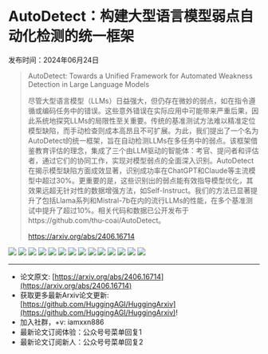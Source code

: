 # AutoDetect：构建大型语言模型弱点自动化检测的统一框架
发布时间：2024年06月24日


> AutoDetect: Towards a Unified Framework for Automated Weakness Detection in Large Language Models
>
> 尽管大型语言模型（LLMs）日益强大，但仍存在微妙的弱点，如在指令遵循或编码任务中的错误。这些意外错误在实际应用中可能带来严重后果，因此系统地探究LLMs的局限性至关重要。传统的基准测试方法难以精准定位模型缺陷，而手动检查则成本高昂且不可扩展。为此，我们提出了一个名为AutoDetect的统一框架，旨在自动检测LLMs在多任务中的弱点。该框架借鉴教育评估的理念，集成了三个由LLM驱动的智能体：考官、提问者和评估者，通过它们的协同工作，实现对模型弱点的全面深入识别。AutoDetect在揭示模型缺陷方面成效显著，识别成功率在ChatGPT和Claude等主流模型中超过30%。更重要的是，这些识别出的弱点能有效指导模型优化，其效果远超无针对性的数据增强方法，如Self-Instruct。我们的方法已显著提升了包括Llama系列和Mistral-7b在内的流行LLMs的性能，在多个基准测试中提升了超过10%。相关代码和数据已公开发布于https://github.com/thu-coai/AutoDetect。
>
> https://arxiv.org/abs/2406.16714

![](https://raw.githubusercontent.com/HuggingAGI/HuggingArxiv/main/paper_images/2406.16714/x1.png)
![](https://raw.githubusercontent.com/HuggingAGI/HuggingArxiv/main/paper_images/2406.16714/x2.png)
![](https://raw.githubusercontent.com/HuggingAGI/HuggingArxiv/main/paper_images/2406.16714/score_change_all_avg_gpt4.png)
![](https://raw.githubusercontent.com/HuggingAGI/HuggingArxiv/main/paper_images/2406.16714/comp35_improve.png)
![](https://raw.githubusercontent.com/HuggingAGI/HuggingArxiv/main/paper_images/2406.16714/x3.png)
![](https://raw.githubusercontent.com/HuggingAGI/HuggingArxiv/main/paper_images/2406.16714/x4.png)
![](https://raw.githubusercontent.com/HuggingAGI/HuggingArxiv/main/paper_images/2406.16714/x5.png)
![](https://raw.githubusercontent.com/HuggingAGI/HuggingArxiv/main/paper_images/2406.16714/x6.png)
![](https://raw.githubusercontent.com/HuggingAGI/HuggingArxiv/main/paper_images/2406.16714/x7.png)
![](https://raw.githubusercontent.com/HuggingAGI/HuggingArxiv/main/paper_images/2406.16714/x8.png)
![](https://raw.githubusercontent.com/HuggingAGI/HuggingArxiv/main/paper_images/2406.16714/x9.png)
![](https://raw.githubusercontent.com/HuggingAGI/HuggingArxiv/main/paper_images/2406.16714/x10.png)
![](https://raw.githubusercontent.com/HuggingAGI/HuggingArxiv/main/paper_images/2406.16714/x11.png)
![](https://raw.githubusercontent.com/HuggingAGI/HuggingArxiv/main/paper_images/2406.16714/x12.png)

<hr />

- 论文原文: [https://arxiv.org/abs/2406.16714](https://arxiv.org/abs/2406.16714)
- 获取更多最新Arxiv论文更新: [https://github.com/HuggingAGI/HuggingArxiv](https://github.com/HuggingAGI/HuggingArxiv)!
- 加入社群，+v: iamxxn886
- 最新论文订阅体验：公众号号菜单回复1
- 最新论文订阅新人：公众号号菜单回复2